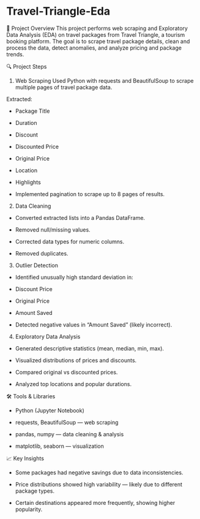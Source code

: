 # Travel-Triangle-Eda

📌 Project Overview
This project performs web scraping and Exploratory Data Analysis (EDA) on travel packages from Travel Triangle, a tourism booking platform.
The goal is to scrape travel package details, clean and process the data, detect anomalies, and analyze pricing and package trends.

🔍 Project Steps
1. Web Scraping
Used Python with requests and BeautifulSoup to scrape multiple pages of travel package data.

Extracted:

- Package Title

- Duration

- Discount

- Discounted Price

- Original Price

- Location

- Highlights

- Implemented pagination to scrape up to 8 pages of results.

2. Data Cleaning
- Converted extracted lists into a Pandas DataFrame.

- Removed null/missing values.

- Corrected data types for numeric columns.

- Removed duplicates.

3. Outlier Detection
- Identified unusually high standard deviation in:

- Discount Price

- Original Price

- Amount Saved

- Detected negative values in “Amount Saved” (likely incorrect).

4. Exploratory Data Analysis
- Generated descriptive statistics (mean, median, min, max).

- Visualized distributions of prices and discounts.

- Compared original vs discounted prices.

- Analyzed top locations and popular durations.

🛠 Tools & Libraries
- Python (Jupyter Notebook)

- requests, BeautifulSoup — web scraping

- pandas, numpy — data cleaning & analysis

- matplotlib, seaborn — visualization

📈 Key Insights
- Some packages had negative savings due to data inconsistencies.

- Price distributions showed high variability — likely due to different package types.

- Certain destinations appeared more frequently, showing higher popularity.

